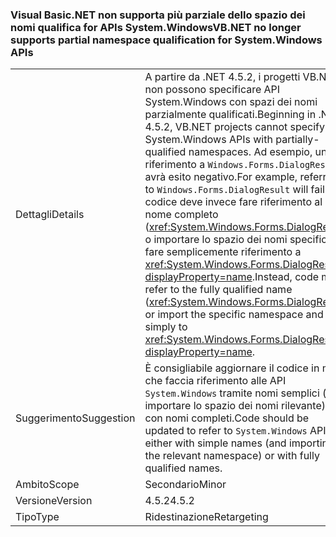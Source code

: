 ### <a name="vbnet-no-longer-supports-partial-namespace-qualification-for-systemwindows-apis"></a><span data-ttu-id="45312-101">Visual Basic.NET non supporta più parziale dello spazio dei nomi qualifica for APIs System.Windows</span><span class="sxs-lookup"><span data-stu-id="45312-101">VB.NET no longer supports partial namespace qualification for System.Windows APIs</span></span>

|   |   |
|---|---|
|<span data-ttu-id="45312-102">Dettagli</span><span class="sxs-lookup"><span data-stu-id="45312-102">Details</span></span>|<span data-ttu-id="45312-103">A partire da .NET 4.5.2, i progetti VB.NET non possono specificare API System.Windows con spazi dei nomi parzialmente qualificati.</span><span class="sxs-lookup"><span data-stu-id="45312-103">Beginning in .NET 4.5.2, VB.NET projects cannot specify System.Windows APIs with partially-qualified namespaces.</span></span> <span data-ttu-id="45312-104">Ad esempio, un riferimento a <code>Windows.Forms.DialogResult</code> avrà esito negativo.</span><span class="sxs-lookup"><span data-stu-id="45312-104">For example, referring to <code>Windows.Forms.DialogResult</code> will fail.</span></span> <span data-ttu-id="45312-105">Il codice deve invece fare riferimento al nome completo (<xref:System.Windows.Forms.DialogResult>) o importare lo spazio dei nomi specifico e fare semplicemente riferimento a <xref:System.Windows.Forms.DialogResult?displayProperty=name>.</span><span class="sxs-lookup"><span data-stu-id="45312-105">Instead, code must refer to the fully qualified name (<xref:System.Windows.Forms.DialogResult>) or import the specific namespace and refer simply to <xref:System.Windows.Forms.DialogResult?displayProperty=name>.</span></span>|
|<span data-ttu-id="45312-106">Suggerimento</span><span class="sxs-lookup"><span data-stu-id="45312-106">Suggestion</span></span>|<span data-ttu-id="45312-107">È consigliabile aggiornare il codice in modo che faccia riferimento alle API <code>System.Windows</code> tramite nomi semplici (e importare lo spazio dei nomi rilevante) o con nomi completi.</span><span class="sxs-lookup"><span data-stu-id="45312-107">Code should be updated to refer to <code>System.Windows</code> APIs either with simple names (and importing the relevant namespace) or with fully qualified names.</span></span>|
|<span data-ttu-id="45312-108">Ambito</span><span class="sxs-lookup"><span data-stu-id="45312-108">Scope</span></span>|<span data-ttu-id="45312-109">Secondario</span><span class="sxs-lookup"><span data-stu-id="45312-109">Minor</span></span>|
|<span data-ttu-id="45312-110">Versione</span><span class="sxs-lookup"><span data-stu-id="45312-110">Version</span></span>|<span data-ttu-id="45312-111">4.5.2</span><span class="sxs-lookup"><span data-stu-id="45312-111">4.5.2</span></span>|
|<span data-ttu-id="45312-112">Tipo</span><span class="sxs-lookup"><span data-stu-id="45312-112">Type</span></span>|<span data-ttu-id="45312-113">Ridestinazione</span><span class="sxs-lookup"><span data-stu-id="45312-113">Retargeting</span></span>|

